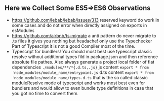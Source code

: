 ## Here we Collect Some ES5=>ES6 Observations

- https://github.com/lebab/lebab/issues/313 reserved keyword do work in some cases and do not error when directly assigned on exports in esModules
- https://github.com/airbnb/ts-migrate a anti pattern do never migrate to .ts files it gives you nothing but headache! only use the Typechecker Part of Typescript it is not a good Compiler most of the time. 
- Typescript for bundlers! You should most best use typescript classic resolve without additional types fild in package.json and then reference absolute file pathes. Also always generate a project local folder of flat dependencies ```./modules/**/*{.d.ts,.js}``` js content ```export * from 'node_modules/module_name/entrypoint.js``` d.ts content ```export * from 'node_modules/module_name/types.d.ts``` that is the so called classic moduleResolve mode of typescript and works most best even for bundlers and would allow to even bundle type definitions in case that you got no time to convert them. 
